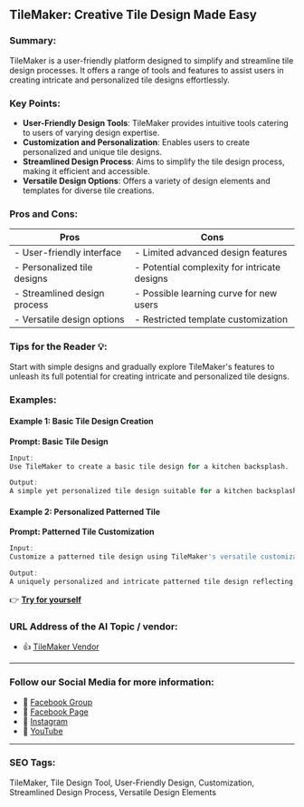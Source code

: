 ## TileMaker: Creative Tile Design Made Easy

### Summary:

TileMaker is a user-friendly platform designed to simplify and streamline tile design processes. It offers a range of tools and features to assist users in creating intricate and personalized tile designs effortlessly.

### Key Points:

- **User-Friendly Design Tools**: TileMaker provides intuitive tools catering to users of varying design expertise.
- **Customization and Personalization**: Enables users to create personalized and unique tile designs.
- **Streamlined Design Process**: Aims to simplify the tile design process, making it efficient and accessible.
- **Versatile Design Options**: Offers a variety of design elements and templates for diverse tile creations.

### Pros and Cons:

| Pros                               | Cons                                          |
|------------------------------------|-----------------------------------------------|
| - User-friendly interface          | - Limited advanced design features             |
| - Personalized tile designs        | - Potential complexity for intricate designs   |
| - Streamlined design process       | - Possible learning curve for new users        |
| - Versatile design options         | - Restricted template customization           |

### Tips for the Reader 💡:
Start with simple designs and gradually explore TileMaker's features to unleash its full potential for creating intricate and personalized tile designs.

### Examples:

#### Example 1: Basic Tile Design Creation
**Prompt: Basic Tile Design**

```dart
Input:
Use TileMaker to create a basic tile design for a kitchen backsplash.

Output:
A simple yet personalized tile design suitable for a kitchen backsplash using user-friendly tools.
```

#### Example 2: Personalized Patterned Tile
**Prompt: Patterned Tile Customization**

```dart
Input:
Customize a patterned tile design using TileMaker's versatile customization options.

Output:
A uniquely personalized and intricate patterned tile design reflecting user preferences.
```

👉 <a href="https://tilemaker.app/" target="_blank" rel="noopener">**Try for yourself**</a>

### URL Address of the AI Topic / vendor:

- 👍 <a href="https://tilemaker.app/" target="_blank" rel="noopener">TileMaker Vendor</a>

<hr>

### Follow our Social Media for more information:

- 📘 <a href="https://www.facebook.com/groups/trionxai" target="_blank">Facebook Group</a>
- 📄 <a href="https://www.facebook.com/ai.trionxai" target="_blank">Facebook Page</a>
- 📸 <a href="https://www.instagram.com/trionxai/" target="_blank">Instagram</a>
- 🎥 <a href="https://www.youtube.com/@robotdocs/" target="_blank">YouTube</a>

<hr>

### SEO Tags:
TileMaker, Tile Design Tool, User-Friendly Design, Customization, Streamlined Design Process, Versatile Design Elements